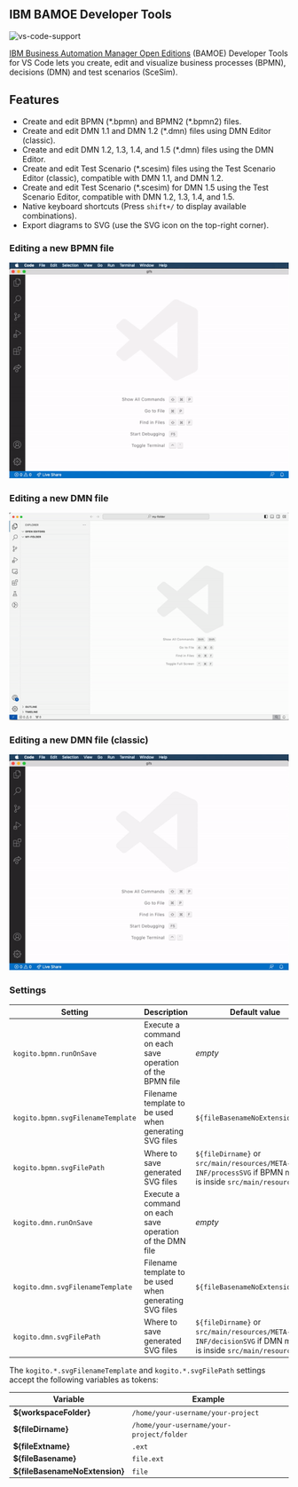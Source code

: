 ## IBM BAMOE Developer Tools

![vs-code-support](https://img.shields.io/badge/Visual%20Studio%20Code-1.66.0+-blue.svg)

[IBM Business Automation Manager Open Editions](https://www.ibm.com/products/business-automation-manager-open-editions) (BAMOE) Developer Tools for VS Code lets you create, edit and visualize business processes (BPMN), decisions (DMN) and test scenarios (SceSim).

## Features

- Create and edit BPMN (\*.bpmn) and BPMN2 (\*.bpmn2) files.
- Create and edit DMN 1.1 and DMN 1.2 (\*.dmn) files using DMN Editor (classic).
- Create and edit DMN 1.2, 1.3, 1.4, and 1.5 (\*.dmn) files using the DMN Editor.
- Create and edit Test Scenario (\*.scesim) files using the Test Scenario Editor (classic), compatible with DMN 1.1, and DMN 1.2.
- Create and edit Test Scenario (\*.scesim) for DMN 1.5 using the Test Scenario Editor, compatible with DMN 1.2, 1.3, 1.4, and 1.5.
- Native keyboard shortcuts (Press `shift+/` to display available combinations).
- Export diagrams to SVG (use the SVG icon on the top-right corner).

### Editing a new BPMN file

![alt](https://github.com/ibm/bamoe/raw/main/bamoe-developer-tools-for-vscode/gifs/bpmn.gif)

### Editing a new DMN file

![alt](https://github.com/ibm/bamoe/raw/main/bamoe-developer-tools-for-vscode/gifs/dmn.gif)

### Editing a new DMN file (classic)

![alt](https://github.com/ibm/bamoe/raw/main/bamoe-developer-tools-for-vscode/gifs/dmn-classic.gif)

### Settings

| Setting                           | Description                                               | Default value                                                                                             |
| --------------------------------- | --------------------------------------------------------- | --------------------------------------------------------------------------------------------------------- |
| `kogito.bpmn.runOnSave`           | Execute a command on each save operation of the BPMN file | _empty_                                                                                                   |
| `kogito.bpmn.svgFilenameTemplate` | Filename template to be used when generating SVG files    | `${fileBasenameNoExtension}.svg`                                                                          |
| `kogito.bpmn.svgFilePath`         | Where to save generated SVG files                         | `${fileDirname}` or `src/main/resources/META-INF/processSVG` if BPMN model is inside `src/main/resources` |
| `kogito.dmn.runOnSave`            | Execute a command on each save operation of the DMN file  | _empty_                                                                                                   |
| `kogito.dmn.svgFilenameTemplate`  | Filename template to be used when generating SVG files    | `${fileBasenameNoExtension}.svg`                                                                          |
| `kogito.dmn.svgFilePath`          | Where to save generated SVG files                         | `${fileDirname}` or `src/main/resources/META-INF/decisionSVG` if DMN model is inside `src/main/resources` |

The `kogito.*.svgFilenameTemplate` and `kogito.*.svgFilePath` settings accept the following variables as tokens:

| Variable                       | Example                                   |
| ------------------------------ | ----------------------------------------- |
| **${workspaceFolder}**         | `/home/your-username/your-project`        |
| **${fileDirname}**             | `/home/your-username/your-project/folder` |
| **${fileExtname}**             | `.ext`                                    |
| **${fileBasename}**            | `file.ext`                                |
| **${fileBasenameNoExtension}** | `file`                                    |
